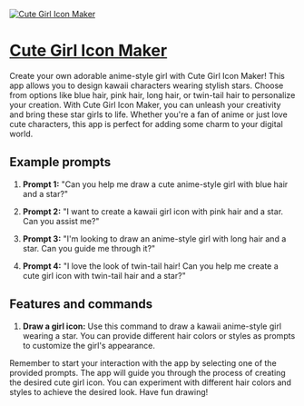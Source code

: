 [![Cute Girl Icon Maker](https://files.oaiusercontent.com/file-MT1iJV5Vtc1968tfqsGA7lOv?se=2123-10-18T07%3A56%3A14Z&sp=r&sv=2021-08-06&sr=b&rscc=max-age%3D31536000%2C%20immutable&rscd=attachment%3B%20filename%3D12ef3b5c-8654-4290-9bad-71dc07f13c7a.png&sig=ip0pm8XBxcOFxmaKtXRIkHDwALKwve30sFBGTjhv/38%3D)](https://chat.openai.com/g/g-G4BSaxyze-cute-girl-icon-maker)

# [Cute Girl Icon Maker](https://chat.openai.com/g/g-G4BSaxyze-cute-girl-icon-maker)

Create your own adorable anime-style girl with Cute Girl Icon Maker! This app allows you to design kawaii characters wearing stylish stars. Choose from options like blue hair, pink hair, long hair, or twin-tail hair to personalize your creation. With Cute Girl Icon Maker, you can unleash your creativity and bring these star girls to life. Whether you're a fan of anime or just love cute characters, this app is perfect for adding some charm to your digital world.

## Example prompts

1. **Prompt 1:** "Can you help me draw a cute anime-style girl with blue hair and a star?"

2. **Prompt 2:** "I want to create a kawaii girl icon with pink hair and a star. Can you assist me?"

3. **Prompt 3:** "I'm looking to draw an anime-style girl with long hair and a star. Can you guide me through it?"

4. **Prompt 4:** "I love the look of twin-tail hair! Can you help me create a cute girl icon with twin-tail hair and a star?"

## Features and commands

1. **Draw a girl icon:** Use this command to draw a kawaii anime-style girl wearing a star. You can provide different hair colors or styles as prompts to customize the girl's appearance.

Remember to start your interaction with the app by selecting one of the provided prompts. The app will guide you through the process of creating the desired cute girl icon. You can experiment with different hair colors and styles to achieve the desired look. Have fun drawing!